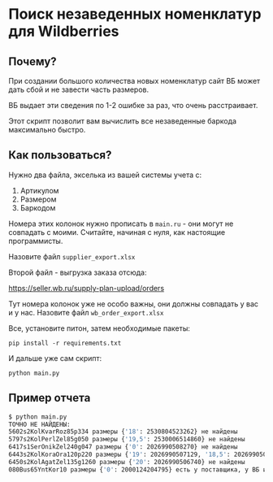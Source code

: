 # Поиск незаведенных номенклатур для Wildberries

## Почему?

При создании большого количества новых номенклатур сайт ВБ может дать сбой и не завести часть размеров.

ВБ выдает эти сведения по 1-2 ошибке за раз, что очень расстраивает.

Этот скрипт позволит вам вычислить все незаведенные баркода максимально быстро.

## Как пользоваться?

Нужно два файла, экселька из вашей системы учета с:

1. Артикулом
2. Размером
3. Баркодом

Номера этих колонок нужно прописать в `main.ru` - они могут не совпадать с моими. Считайте, начиная с нуля, как настоящие программисты.

Назовите файл `supplier_export.xlsx`

Второй файл - выгрузка заказа отсюда:

https://seller.wb.ru/supply-plan-upload/orders

Тут номера колонок уже не особо важны, они должны совпадать у вас и у нас. Назовите файл `wb_order_export.xlsx`

Все, установите питон, затем необходимые пакеты:

`pip install -r requirements.txt`

И дальше уже сам скрипт:

`python main.py`

## Пример отчета

```bash
$ python main.py
ТОЧНО НЕ НАЙДЕНЫ:
5602s2KolKvarRoz85p334 размеры {'18': 2530804523262} не найдены
5797s2KolPerlZel85g050 размеры {'19,5': 2530006514860} не найдены
6417s1SerOnikZel240g047 размеры {'0': 2026990508270} не найдены
6443s2KolKoraOra120p220 размеры {'19': 2026990507129, '18,5': 2026990507136, '20': 2026990507105, '19,5': 2026990507112} не найдены
6450s2KolAgatZel135g1260 размеры {'20': 2026990506740} не найдены
080Bus65YntKor10 размеры {'0': 2000124204795} есть у поставщика, у ВБ их нет, но у них есть такие размеры: ['43']
```